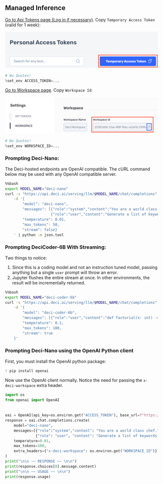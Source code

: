## Managed Inference

[Go to Api Tokens page (Log in if necessary)](https://console.deci.ai/settings/api-tokens). Copy `Temporary Access Token` (valid for 1 week):

![access_token](./access_token.png)


```python
# No Quotes!
%set_env ACCESS_TOKEN=...
```

[Go to Workspace page](https://console.development.deci.ai/settings/workspace). Copy `Workspace Id`:

![access_token](./workspace_id.png)


```python
# No Quotes!
%set_env WORKSPACE_ID=...
```

### Prompting Deci-Nano:

The Deci-hosted endpoints are OpenAI compatible. The cURL command below may be used with any OpenAI compatible server.


```bash
%%bash
export MODEL_NAME="deci-nano"
curl -s "https://api.deci.ai/serving/llm/$MODEL_NAME/chat/completions" -H "Authorization: Bearer $ACCESS_TOKEN" -H "x-deci-workspace: $WORKSPACE_ID" -H "Content-type: application/json" \
    -d '{
        "model": "deci-nano",
        "messages": [{"role":"system","content":"You are a world class chef."},
                     {"role":"user","content":"Generate a list of keywords for a series of blog posts on vegan recipes."}],
        "temperature": 0.01,
        "max_tokens": 50,
        "stream": false}
    ' | python -m json.tool
```

### Prompting DeciCoder-6B With Streaming:

Two things to notice:
 1. Since this is a coding model and not an instruction tuned model, passing anything but a single `user` prompt will throw an error.
 2. Jupyter flushes the entire stream at once. In other environments, the result will be incrementally returned.


```bash
%%bash
export MODEL_NAME="deci-coder-6b"
curl -s "https://api.deci.ai/serving/llm/$MODEL_NAME/chat/completions" -H "Authorization: Bearer $ACCESS_TOKEN" -H "x-deci-workspace: $WORKSPACE_ID" -H "Content-type: application/json" \
    -d '{
        "model": "deci-coder-6b",
        "messages": [{"role":"user","content":"def factorial(x: int) -> int:"}],
        "temperature": 0.1,
        "max_tokens": 100,
        "stream": true
    }'
```

### Prompting Deci-Nano using the OpenAI Python client

First, you must install the OpenAI python package:


```python
! pip install openai
```

Now use the OpenAI client normally. Notice the need for passing the `x-deci-workspace` extra header.


```python
import os
from openai import OpenAI


oai = OpenAI(api_key=os.environ.get("ACCESS_TOKEN"), base_url=f"https://api.deci.ai/serving/llm/deci-nano")
response = oai.chat.completions.create(
    model="deci-nano",
    messages=[{"role":"system","content": "You are a world class chef."},
              {"role": "user", "content": "Generate a list of keywords for a series of blog posts on vegan recipes."}],
    temperature=0.01,
    max_tokens=100,
    extra_headers={"x-deci-workspace": os.environ.get("WORKSPACE_ID")}
)
print("\n\n ~~ RESPONSE ~~ \n\n")
print(response.choices[0].message.content)
print("\n\n ~~ USAGE ~~ \n\n")
print(response.usage)
```
